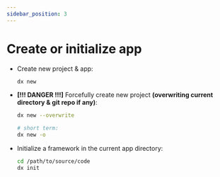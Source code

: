 ```yaml
---
sidebar_position: 3
---
```


# Create or initialize app

- Create new project & app:
    
    ```bash
    dx new
    ```
    
- **[!!! DANGER !!!]** Forcefully create new project **(overwriting current directory & git repo if any)**:
    
    ```bash
    dx new --overwrite
    
    # short term:
    dx new -o
    ```
    
- Initialize a framework in the current app directory:
    
    ```bash
    cd /path/to/source/code
    dx init
    ```